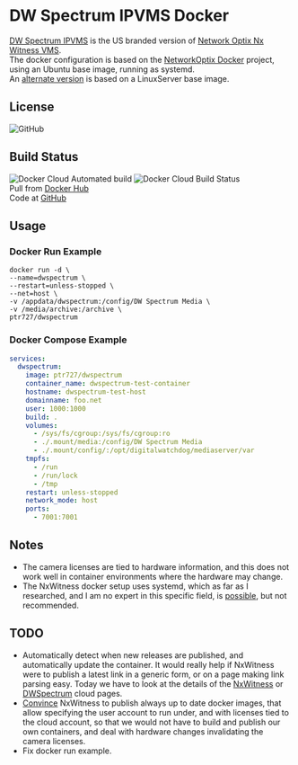 # DW Spectrum IPVMS Docker

[DW Spectrum IPVMS](https://digital-watchdog.com/productdetail/DW-Spectrum-IPVMS/) is the US branded version of [Network Optix Nx Witness VMS](https://www.networkoptix.com/nx-witness/).  
The docker configuration is based on the [NetworkOptix Docker](https://bitbucket.org/networkoptix/nx_open_integrations/src/default/docker/) project, using an Ubuntu base image, running as systemd.  
An [alternate version](https://github.com/ptr727/DWSpectrum-LSIO) is based on a LinuxServer base image.

## License

![GitHub](https://img.shields.io/github/license/ptr727/DWSpectrum)  

## Build Status

![Docker Cloud Automated build](https://img.shields.io/docker/cloud/automated/ptr727/dwspectrum)
![Docker Cloud Build Status](https://img.shields.io/docker/cloud/build/ptr727/dwspectrum)  
Pull from [Docker Hub](https://hub.docker.com/r/ptr727/dwspectrum)  
Code at [GitHub](https://github.com/ptr727/DWSpectrum)

## Usage

### Docker Run Example

```docker
docker run -d \
--name=dwspectrum \
--restart=unless-stopped \
--net=host \
-v /appdata/dwspectrum:/config/DW Spectrum Media \
-v /media/archive:/archive \
ptr727/dwspectrum
```

### Docker Compose Example

```yaml
services:
  dwspectrum:
    image: ptr727/dwspectrum
    container_name: dwspectrum-test-container
    hostname: dwspectrum-test-host
    domainname: foo.net
    user: 1000:1000
    build: .
    volumes:
      - /sys/fs/cgroup:/sys/fs/cgroup:ro
      - ./.mount/media:/config/DW Spectrum Media
      - ./.mount/config/:/opt/digitalwatchdog/mediaserver/var
    tmpfs:
      - /run
      - /run/lock
      - /tmp
    restart: unless-stopped
    network_mode: host
    ports:
      - 7001:7001
```

## Notes

- The camera licenses are tied to hardware information, and this does not work well in container environments where the hardware may change.  
- The NxWitness docker setup uses systemd, which as far as I researched, and I am no expert in this specific field, is [possible](https://developers.redhat.com/blog/2019/04/24/how-to-run-systemd-in-a-container/), but not recommended.

## TODO

- Automatically detect when new releases are published, and automatically update the container. It would really help if NxWitness were to publish a latest link in a generic form, or on a page making link parsing easy. Today we have to look at the details of the [NxWitness](https://nxvms.com/download/linux) or [DWSpectrum](https://dwspectrum.digital-watchdog.com/download/linux) cloud pages.
- [Convince](https://support.networkoptix.com/hc/en-us/articles/360037973573-How-to-run-Nx-Server-in-Docker) NxWitness to publish always up to date docker images, that allow specifying the user account to run under, and with licenses tied to the cloud account, so that we would not have to build and publish our own containers, and deal with hardware changes invalidating the camera licenses.
- Fix docker run example.

